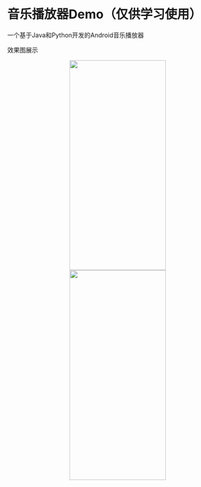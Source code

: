 # 音乐播放器Demo（仅供学习使用）
一个基于Java和Python开发的Android音乐播放器

效果图展示
<div align="center"> <img src="https://github.com/DavidWisdom/MusicPlayerDemo/assets/88563609/fdd0130b-d6e3-4947-acf7-3e7a106f6a24" width = 220 height = 480 /> </div>
<div align="center"> <img src="https://github.com/DavidWisdom/MusicPlayerDemo/assets/88563609/66e418bd-b624-400b-ac40-c91f5a76edd3" width = 220 height = 480 /> </div>




